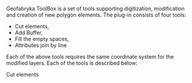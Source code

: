 Geofabryka ToolBox is a set of tools supporting digitization, modification and creation of new polygon elements.
The plug-in consists of four tools:
- Cut elements,
- Add Buffer,
- Fill the empty spaces,
- Attributes join by line

Each of the above tools requires the same coordinate system for the modified layers.
Each of the tools is described below:

Cut elements
